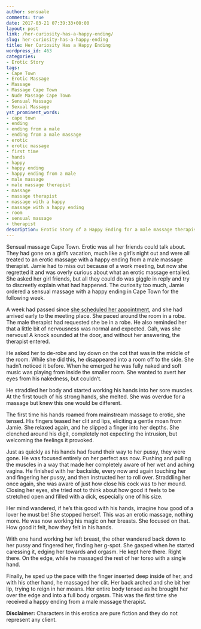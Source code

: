 ```yaml
---
author: sensuale
comments: true
date: 2017-03-21 07:39:33+00:00
layout: post
link: /her-curiosity-has-a-happy-ending/
slug: her-curiosity-has-a-happy-ending
title: Her Curiosity Has a Happy Ending
wordpress_id: 463
categories:
- Erotic Story
tags:
- Cape Town
- Erotic Massage
- Massage
- Massage Cape Town
- Nude Massage Cape Town
- Sensual Massage
- Sexual Massage
yst_prominent_words:
- cape town
- ending
- ending from a male
- ending from a male massage
- erotic
- erotic massage
- first time
- hands
- happy
- happy ending
- happy ending from a male
- male massage
- male massage therapist
- massage
- massage therapist
- massage with a happy
- massage with a happy ending
- room
- sensual massage
- therapist
description: Erotic Story of a Happy Ending for a male massage therapist and a female client.
---
```


Sensual massage Cape Town. Erotic was all her friends could talk about. They had gone on a girl’s vacation, much like a girl’s night out and were all treated to an erotic massage with a happy ending from a male massage therapist. Jamie had to miss out because of a work meeting, but now she regretted it and was overly curious about what an erotic massage entailed. She asked her girl friends, but all they could do was giggle in reply and try to discreetly explain what had happened. The curiosity too much, Jamie ordered a sensual massage with a happy ending in Cape Town for the following week.

A week had passed since [she scheduled her appointment](/stressed-out-business-woman-indulges-in-relaxing-massage/), and she had arrived early to the meeting place. She paced around the room in a robe. The male therapist had requested she be in a robe. He also reminded her that a little bit of nervousness was normal and expected. Gah, was she nervous! A knock sounded at the door, and without her answering, the therapist entered.

He asked her to de-robe and lay down on the cot that was in the middle of the room. While she did this, he disappeared into a room off to the side. She hadn’t noticed it before. When he emerged he was fully naked and soft music was playing from inside the smaller room. She wanted to avert her eyes from his nakedness, but couldn’t.

He straddled her body and started working his hands into her sore muscles. At the first touch of his strong hands, she melted. She was overdue for a massage but knew this one would be different.

The first time his hands roamed from mainstream massage to erotic, she tensed. His fingers teased her clit and lips, eliciting a gentle moan from Jamie. She relaxed again, and he slipped a finger into her depths. She clenched around his digit, completely not expecting the intrusion, but welcoming the feelings it provoked.

Just as quickly as his hands had found their way to her pussy, they were gone. He was focused entirely on her perfect ass now. Pushing and pulling the muscles in a way that made her completely aware of her wet and aching vagina.
He finished with her backside, every now and again touching her and fingering her pussy, and then instructed her to roll over. Straddling her once again, she was aware of just how close his cock was to her mound. Closing her eyes, she tried not to think about how good it feels to be stretched open and filled with a dick, especially one of his size.

Her mind wandered, if he’s this good with his hands, imagine how good of a lover he must be! She stopped herself. This was an erotic massage, nothing more. He was now working his magic on her breasts. She focused on that. How good it felt, how they felt in his hands.

With one hand working her left breast, the other wandered back down to her pussy and fingered her, finding her g-spot. She gasped when he started caressing it, edging her towards and orgasm. He kept here there. Right there. On the edge, while he massaged the rest of her torso with a single hand.

Finally, he sped up the pace with the finger inserted deep inside of her, and with his other hand, he massaged her clit. Her back arched and she bit her lip, trying to reign in her moans. Her entire body tensed as he brought her over the edge and into a full body orgasm. This was the first time she received a happy ending from a male massage therapist.

**Disclaimer:** Characters in this erotica are pure fiction and they do not represent any client.
